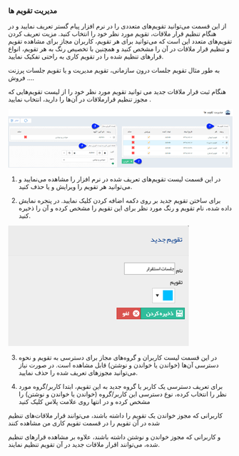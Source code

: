 ### مدیریت تقویم ها



از این قسمت می‌توانید تقویم‌های متعددی را در نرم افزار پیام گستر تعریف نمایید و در هنگام تنظیم قرار ملاقات، تقویم مورد نظر خود را انتخاب کنید. مزیت تعریف کردن تقویم‌های متعدد این است که می‌توانید برای هر تقویم، کاربران مجاز برای مشاهده تقویم و تنظیم قرار ملاقات در آن را مشخص کنید و همچنین با تخصیص رنگ به هر تقویم، انواع قرارهای تنظیم شده را در تقویم کاری به راحتی تفکیک نمایید.

به طور مثال تقویم جلسات درون سازمانی، تقویم مدیریت و یا تقویم جلسات پرزنت فروش ....

هنگام ثبت قرار ملاقات جدید می توانید تقویم مورد نظر خود را از لیست تقویم‌هایی که مجوز تنظیم قرارملاقات در آن‌ها را دارید، انتخاب نمایید .


![](CalanderManagement1.png)

1. در این قسمت لیست تقویم‌های تعریف شده در نرم افزار را مشاهده می‌نمایید و می‌توانید هر تقویم را ویرایش و یا حذف کنید.

2. برای ساختن تقویم جدید بر روی دکمه اضافه کردن کلیک نمایید. در پنجره نمایش داده شده، نام تقویم و رنگ مورد نظر برای این تقویم را مشخص کرده و آن را ذخیره کنید.

![](CalanderManagement2.png)

3. در این قسمت لیست کاربران و گروه‌های مجاز برای دسترسی به تقویم و نحوه دسترسی آن‌ها (خواندن یا خواندن و نوشتن) قابل مشاهده است. در صورت نیاز می‌توانید مجوزهای تعریف شده را حذف نمایید.

4. برای تعریف دسترسی یک کاربر یا گروه جدید به این تقویم، ابتدا کاربر/گروه مورد نظر را انتخاب کرده، نوع دسترسی این کاربر/گروه (خواندن یا خواندن و نوشتن) را مشخص کرده و در انتها روی علامت پلاس کلیک کنید

کاربرانی که مجوز خواندن یک تقویم را داشته باشند، می‌توانند قرار ملاقات‌های تنظیم شده در آن تقویم را در قسمت تقویم کاری من مشاهده کنند

و کاربرانی که مجوز خواندن و نوشتن داشته باشند، علاوه بر مشاهده قرارهای تنظیم شده، می‌توانند اقرار ملاقات جدید در آن تقویم تنظیم نمایند.
